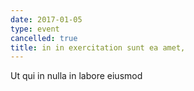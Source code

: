 ```yaml
---
date: 2017-01-05
type: event
cancelled: true
title: in in exercitation sunt ea amet,
---
```

Ut qui in nulla in labore eiusmod